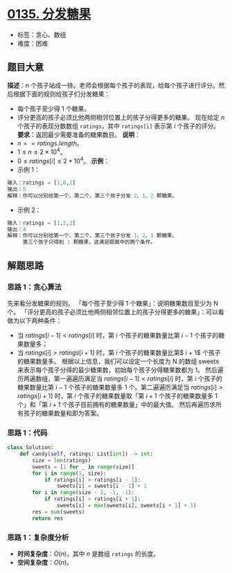 # [0135. 分发糖果](https://leetcode.cn/problems/candy/)
- 标签：贪心、数组
- 难度：困难
## 题目大意
**描述**：$n$ 个孩子站成一排。老师会根据每个孩子的表现，给每个孩子进行评分。然后根据下面的规则给孩子们分发糖果：
- 每个孩子至少得 $1$ 个糖果。
- 评分更高的孩子必须比他两侧相邻位置上的孩子分得更多的糖果。
现在给定 $n$ 个孩子的表现分数数组 `ratings`，其中 `ratings[i]` 表示第 $i$ 个孩子的评分。
**要求**：返回最少需要准备的糖果数目。
**说明**：
- $n == ratings.length$。
- $1 \le n \le 2 \times 10^4$。
- $0 \le ratings[i] \le 2 * 10^4$。
**示例**：
- 示例 1：
```python
输入：ratings = [1,0,2]
输出：5
解释：你可以分别给第一个、第二个、第三个孩子分发 2、1、2 颗糖果。
```
- 示例 2：
```python
输入：ratings = [1,2,2]
输出：4
解释：你可以分别给第一个、第二个、第三个孩子分发 1、2、1 颗糖果。
     第三个孩子只得到 1 颗糖果，这满足题面中的两个条件。
```
## 解题思路
### 思路 1：贪心算法
先来看分发糖果的规则。
「每个孩子至少得 1 个糖果」：说明糖果数目至少为 N 个。
「评分更高的孩子必须比他两侧相邻位置上的孩子分得更多的糖果」：可以看做为以下两种条件：
- 当 $ratings[i - 1] < ratings[i]$ 时，第 i 个孩子的糖果数量比第 $i - 1$ 个孩子的糖果数量多；
- 当 $ratings[i] > ratings[i + 1]$ 时，第 i 个孩子的糖果数量比第$ i + 1$ 个孩子的糖果数量多。
根据以上信息，我们可以设定一个长度为 N 的数组 sweets 来表示每个孩子分得的最少糖果数，初始每个孩子分得糖果数都为 1。
然后遍历两遍数组，第一遍遍历满足当 $ratings[i - 1] < ratings[i]$ 时，第 $i$ 个孩子的糖果数量比第 $i - 1$ 个孩子的糖果数量多 $1$ 个。第二遍遍历满足当 $ratings[i] > ratings[i + 1]$ 时，第 $i$ 个孩子的糖果数量取「第 $i + 1$ 个孩子的糖果数量多 $1$ 个」和「第 $i + 1$ 个孩子目前拥有的糖果数量」中的最大值。
然后再遍历求所有孩子的糖果数量和即为答案。
### 思路 1：代码
```python
class Solution:
    def candy(self, ratings: List[int]) -> int:
        size = len(ratings)
        sweets = [1 for _ in range(size)]
        for i in range(1, size):
            if ratings[i] > ratings[i - 1]:
                sweets[i] = sweets[i - 1] + 1
        for i in range(size - 2, -1, -1):
            if ratings[i] > ratings[i + 1]:
                sweets[i] = max(sweets[i], sweets[i + 1] + 1)
        res = sum(sweets)
        return res
```
### 思路 1：复杂度分析
- **时间复杂度**：$O(n)$，其中 $n$ 是数组 `ratings` 的长度。
- **空间复杂度**：$O(n)$。
